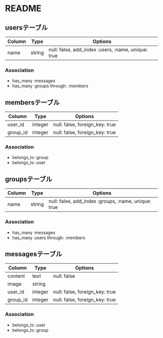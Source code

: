 # README

## usersテーブル

|Column|Type|Options|
|------|----|-------|
|name|string|null: false, add_index :users, :name, unique: true|

### Association
- has_many :messages
- has_many :groups through: :members

## membersテーブル

|Column|Type|Options|
|------|----|-------|
|user_id|integer|null: false, foreign_key: true|
|group_id|integer|null: false, foreign_key: true|

### Association
- belongs_to :group
- belongs_to :user

## groupsテーブル

|Column|Type|Options|
|------|----|-------|
|name|string|null: false, add_index :groups, :name, unique: true|

### Association
- has_many :messages
- has_many :users through: :members

## messagesテーブル

|Column|Type|Options|
|------|----|-------|
|content|text|null: false|
|image|string||
|user_id|integer|null: false, foreign_key: true|
|group_id|integer|null: false, foreign_key: true|


### Association
- belongs_to :user
- belongs_to :group
